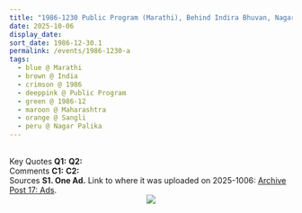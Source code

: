 ```yaml
---
title: "1986-1230 Public Program (Marathi), Behind Indira Bhuvan, Nagar Palika (municipal) Ground, Sangli, Maharashtra, India"
date: 2025-10-06
display_date: 
sort_date: 1986-12-30.1
permalink: /events/1986-1230-a
tags:
  - blue @ Marathi
  - brown @ India
  - crimson @ 1986
  - deeppink @ Public Program
  - green @ 1986-12
  - maroon @ Maharashtra
  - orange @ Sangli
  - peru @ Nagar Palika
---
```


<br>

<wave-list>
  <list-title color="DarkSeaGreen" width="55">Key Quotes</list-title>
  <list-item color="BlanchedAlmond" width="280"><b>Q1:</b> <i></i></list-item>
  <list-item color="Lavender" width="280"><b>Q2:</b> <i></i></list-item>
</wave-list>

<br>

<wave-list>
  <list-title color="DarkSeaGreen" width="55">Comments</list-title>
  <list-item color="BlanchedAlmond" width="280"><b>C1:</b> <i></i></list-item>
  <list-item color="Lavender" width="280"><b>C2:</b> <i></i></list-item>
</wave-list>

<br>

<wave-list>
  <list-title color="DarkSeaGreen" width="40">Sources</list-title>
  <list-item color="BlanchedAlmond"  width="280"><b>S1. One Ad.</b> Link to where it was uploaded on 2025-1006: <a href="https://seven-teams.github.io/archives/2024/0121">Archive Post 17: Ads</a>.</list-item>
</wave-list>

<div style="text-align: center"><img src="https://pub-fafd822530b64b16aba4d8eefe69e1af.r2.dev/1986-1230_Ad_for_the_same_day_Public_Program_published_in_'Dainik_Aroli'_('Daily_Outcry')_Page_1_Columns_2_and_3_Ajit_Printing_Press_Sangli_Maharashtra_India_V1_(Balwant_Kumbhojkar_Collection).jpg" /></div>